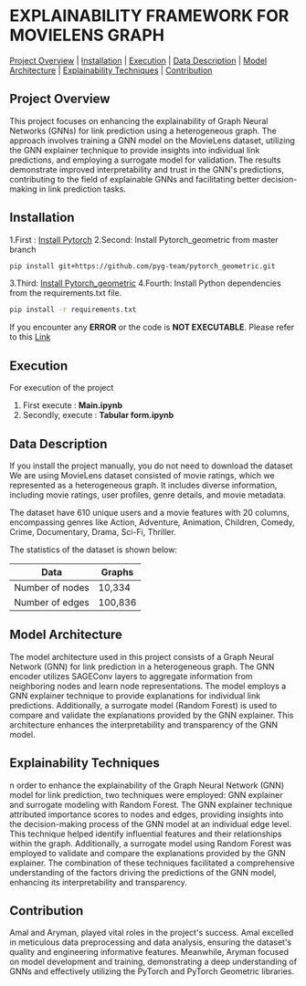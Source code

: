 # EXPLAINABILITY FRAMEWORK FOR MOVIELENS GRAPH

[Project Overview](#project-overview) | [Installation](#installation) | [Execution](#execution) | [Data Description](#data-description) |  [Model Architecture](#model-architecture) | [Explainability Techniques](#explainability-techniques) | [Contribution](#contribution)

## Project Overview

This project focuses on enhancing the explainability of Graph Neural Networks (GNNs) for link prediction using a heterogeneous graph. The approach involves training a GNN model on the MovieLens dataset, utilizing the GNN explainer technique to provide insights into individual link predictions, and employing a surrogate model for validation. The results demonstrate improved interpretability and trust in the GNN's predictions, contributing to the field of explainable GNNs and facilitating better decision-making in link prediction tasks.

## Installation

1.First : [Install Pytorch](https://pytorch.org/get-started/locally/) 
2.Second: Install Pytorch_geometric from master branch
```bash
pip install git+https://github.com/pyg-team/pytorch_geometric.git
```
3.Third: [Install Pytorch_geometric](https://pytorch-geometric.readthedocs.io/en/latest/install/installation.html)
4.Fourth: Install Python dependencies from the requirements.txt file.
```bash
pip install -r requirements.txt
```
If you encounter any **ERROR** or the code is **NOT EXECUTABLE**. Please refer to this [Link](https://colab.research.google.com/drive/19gCLvZi77ih5hTSAjUbHISmX-I9fi12m?usp=sharing)

## Execution 
For execution of the project 
1. First execute : **Main.ipynb**
2. Secondly, execute : **Tabular form.ipynb**

## Data Description
If you install the project manually, you do not need to download the dataset 
We are using MovieLens dataset consisted of movie ratings, which we represented as a heterogeneous graph. It includes diverse information, including movie ratings, user profiles, genre details, and movie metadata.

The dataset have 610 unique users and a movie features with 20 columns, encompassing genres like Action, Adventure, Animation, Children, Comedy, Crime, Documentary, Drama, Sci-Fi, Thriller.

The statistics of the dataset is shown below:

| Data  | Graphs  |
|-------|--------|
| Number of nodes | 10,334  |  
| Number of edges | 100,836  |   


## Model Architecture

The model architecture used in this project consists of a Graph Neural Network (GNN) for link prediction in a heterogeneous graph. 
The GNN encoder utilizes SAGEConv layers to aggregate information from neighboring nodes and learn node representations. 
The model employs a GNN explainer technique to provide explanations for individual link predictions. 
Additionally, a surrogate model (Random Forest) is used to compare and validate the explanations provided by the GNN explainer. 
This architecture enhances the interpretability and transparency of the GNN model.

## Explainability Techniques

n order to enhance the explainability of the Graph Neural Network (GNN) model for link prediction, two techniques were employed: GNN explainer and surrogate modeling with Random Forest. The GNN explainer technique attributed importance scores to nodes and edges, providing insights into the decision-making process of the GNN model at an individual edge level. This technique helped identify influential features and their relationships within the graph. Additionally, a surrogate model using Random Forest was employed to validate and compare the explanations provided by the GNN explainer. The combination of these techniques facilitated a comprehensive understanding of the factors driving the predictions of the GNN model, enhancing its interpretability and transparency.

## Contribution

Amal and Aryman, played vital roles in the project's success. Amal excelled in meticulous data preprocessing and data analysis, ensuring the dataset's quality and engineering informative features. Meanwhile, Aryman focused on model development and training, demonstrating a deep understanding of GNNs and effectively utilizing the PyTorch and PyTorch Geometric libraries.
